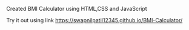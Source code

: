 Created BMI Calculator using HTML,CSS and JavaScript


Try it out using link
https://swapnilpatil12345.github.io/BMI-Calculator/
